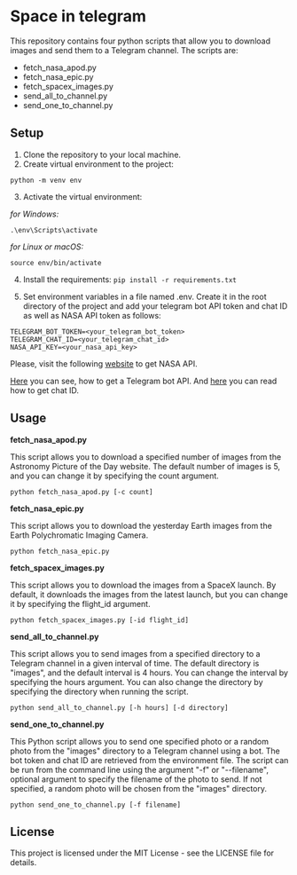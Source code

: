 # Space in telegram

This repository contains four python scripts that allow you to download images and send them to a Telegram channel. The scripts are:

* fetch_nasa_apod.py
* fetch_nasa_epic.py
* fetch_spacex_images.py
* send_all_to_channel.py
* send_one_to_channel.py

## Setup
1. Clone the repository to your local machine.
2. Create virtual environment to the project:
```
python -m venv env
```
3. Activate the virtual environment:

*for Windows:*

```
.\env\Scripts\activate
```
*for Linux or macOS:*

```
source env/bin/activate
```
4. Install the requirements: ```pip install -r requirements.txt```

5. Set environment variables in a file named .env. Create it in the root directory of the project 
and add your telegram bot API token and chat ID as well as NASA API token as follows:

```
TELEGRAM_BOT_TOKEN=<your_telegram_bot_token>
TELEGRAM_CHAT_ID=<your_telegram_chat_id>
NASA_API_KEY=<your_nasa_api_key>
```
Please, visit the following [website](https://api.nasa.gov/) to get NASA API.

 [Here](https://way23.ru/%D1%80%D0%B5%D0%B3%D0%B8%D1%81%D1%82%D1%80%D0%B0%D1%86%D0%B8%D1%8F-%D0%B1%D0%BE%D1%82%D0%B0-%D0%B2-telegram.html) you can see, how to get a Telegram bot API.
And [here](https://smmplanner.com/blog/otlozhennyj-posting-v-telegram/) you can read how to get chat ID.
## Usage

**fetch_nasa_apod.py**

This script allows you to download a specified number of images from the Astronomy Picture of the Day website. 
The default number of images is 5, and you can change it by specifying the count argument.

```
python fetch_nasa_apod.py [-c count]
```
**fetch_nasa_epic.py**

This script allows you to download the yesterday Earth images from the Earth Polychromatic Imaging Camera. 

```
python fetch_nasa_epic.py
```

**fetch_spacex_images.py**

This script allows you to download the images from a SpaceX launch. 
By default, it downloads the images from the latest launch, but you can change it by specifying the flight_id argument.

```
python fetch_spacex_images.py [-id flight_id]
```

**send_all_to_channel.py**

This script allows you to send images from a specified directory to a Telegram channel in a given interval of time.
The default directory is "images", and the default interval is 4 hours. You can change the interval by specifying the
hours argument. You can also change the directory by specifying the directory when running the script.

```
python send_all_to_channel.py [-h hours] [-d directory]
```

**send_one_to_channel.py**

This Python script allows you to send one specified photo or a random photo from the "images" directory to
a Telegram channel using a bot. The bot token and chat ID are retrieved from the environment file. The script can be
run from the command line using the argument "-f" or "--filename", optional argument to specify 
the filename of the photo to send. If not specified, a random photo will be chosen from the "images" directory.

```
python send_one_to_channel.py [-f filename]
```

## License
This project is licensed under the MIT License - see the LICENSE file for details.